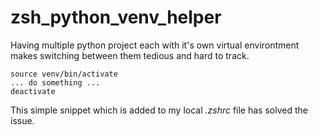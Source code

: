 # zsh_python_venv_helper
Having multiple python project each with it's own virtual environtment makes switching between them tedious and hard to track.
```
source venv/bin/activate  
... do something ...
deactivate
```
This simple snippet which is added to my local *.zshrc* file has solved the issue.
